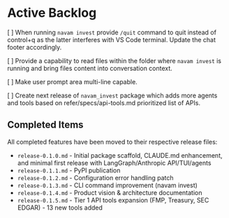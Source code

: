 # Active Backlog

[ ] When running `navam invest` provide `/quit` command to quit instead of control+q as the latter interferes with VS Code terminal. Update the chat footer accordingly.

[ ] Provide a capability to read files within the folder where `navam invest` is running and bring files content into conversation context.

[ ] Make user prompt area multi-line capable.

[ ] Create next release of `navam_invest` package which adds more agents and tools based on refer/specs/api-tools.md prioritized list of APIs.

## Completed Items

All completed features have been moved to their respective release files:
- `release-0.1.0.md` - Initial package scaffold, CLAUDE.md enhancement, and minimal first release with LangGraph/Anthropic API/TUI/agents
- `release-0.1.1.md` - PyPI publication
- `release-0.1.2.md` - Configuration error handling patch
- `release-0.1.3.md` - CLI command improvement (navam invest)
- `release-0.1.4.md` - Product vision & architecture documentation
- `release-0.1.5.md` - Tier 1 API tools expansion (FMP, Treasury, SEC EDGAR) - 13 new tools added
